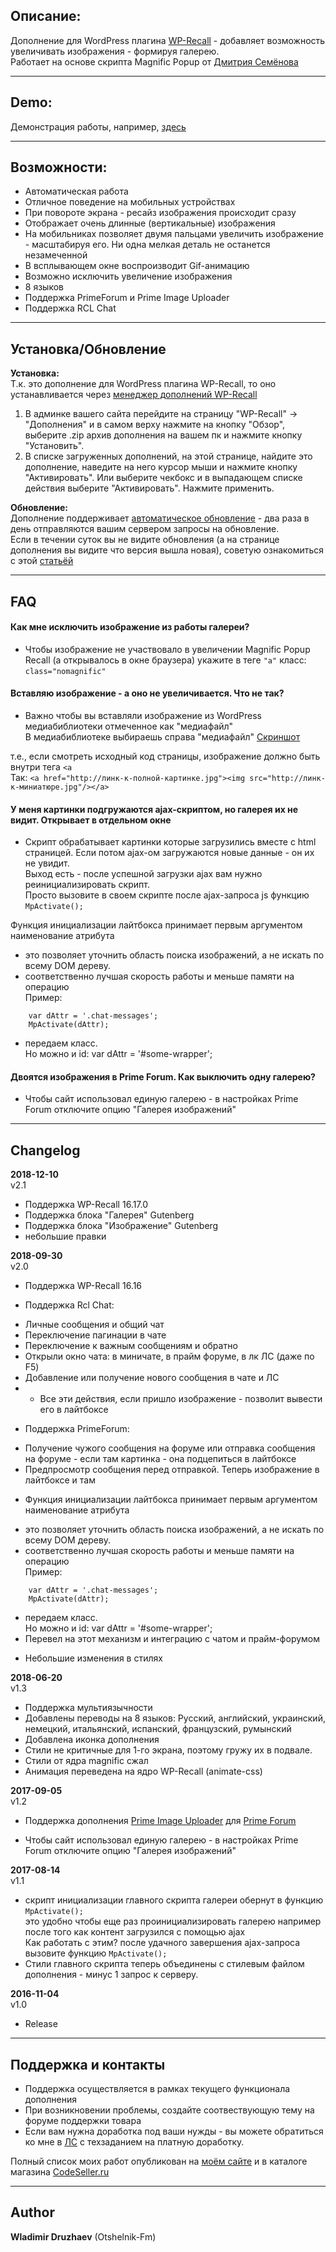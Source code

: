 ## Описание:  

Дополнение для WordPress плагина [WP-Recall](https://wordpress.org/plugins/wp-recall/) - добавляет возможность увеличивать изображения - формируя галерею.  
Работает на основе скрипта Magnific Popup от [Дмитрия Семёнова](http://dimsemenov.com/plugins/magnific-popup/)  

------------------------------

## Demo:

Демонстрация работы, например, [здесь](https://otshelnik-fm.ru/alternativa-wordpress-plaginu-theme-my-login/?utm_source=free-addons&utm_medium=addon-description-demo-link&utm_campaign=magnific-popup-recall&utm_content=github.com&utm_term=gallery-demo)  

------------------------------

## Возможности:  

- Автоматическая работа  
- Отличное поведение на мобильных устройствах  
- При повороте экрана - ресайз изображения происходит сразу  
- Отображает очень длинные (вертикальные) изображения  
- На мобильниках позволяет двумя пальцами увеличить изображение - масштабируя его. Ни одна мелкая деталь не останется незамеченной  
- В всплывающем окне воспроизводит Gif-анимацию  
- Возможно исключить увеличение изображения  
- 8 языков
- Поддержка PrimeForum и Prime Image Uploader
- Поддержка RCL Chat  

------------------------------

## Установка/Обновление  

**Установка:**  
Т.к. это дополнение для WordPress плагина WP-Recall, то оно устанавливается через [менеджер дополнений WP-Recall](https://codeseller.ru/obshhie-svedeniya-o-dopolneniyax-wp-recall/)  

1. В админке вашего сайта перейдите на страницу "WP-Recall" -> "Дополнения" и в самом верху нажмите на кнопку "Обзор", выберите .zip архив дополнения на вашем пк и нажмите кнопку "Установить".  
2. В списке загруженных дополнений, на этой странице, найдите это дополнение, наведите на него курсор мыши и нажмите кнопку "Активировать". Или выберите чекбокс и в выпадающем списке действия выберите "Активировать". Нажмите применить.  


**Обновление:**  
Дополнение поддерживает [автоматическое обновление](https://codeseller.ru/avtomaticheskie-obnovleniya-dopolnenij-plagina-wp-recall/) - два раза в день отправляются вашим сервером запросы на обновление.  
Если в течении суток вы не видите обновления (а на странице дополнения вы видите что версия вышла новая), советую ознакомиться с этой [статьёй](https://codeseller.ru/post-group/rabota-wordpress-krona-cron-prinuditelnoe-vypolnenie-kron-zadach-dlya-wp-recall/) 

------------------------------

## FAQ  

#### Как мне исключить изображение из работы галереи?  
- Чтобы изображение не участвовало в увеличении Magnific Popup Recall (а открывалось в окне браузера) укажите в теге `"a"` класс: `class="nomagnific"`  
  
  

#### Вставляю изображение - а оно не увеличивается. Что не так?  
- Важно чтобы вы вставляли изображение из WordPress медиабиблиотеки отмеченное как "медиафайл"  
В медиабиблиотеке выбираешь справа "медиафайл" [Скриншот](https://yadi.sk/i/ZrzNkrV-y75JV)  

т.е., если смотреть исходный код страницы, изображение должно быть внутри тега `<a`  
Так: `<a href="http://линк-к-полной-картинке.jpg"><img src="http://линк-к-миниатюре.jpg"/></a>`  
  
  

#### У меня картинки подгружаются ajax-скриптом, но галерея их не видит. Открывает в отдельном окне  
- Скрипт обрабатывает картинки которые загрузились вместе с html страницей. Если потом ajax-ом загружаются новые данные - он их не увидит.  
Выход есть - после успешной загрузки ajax вам нужно реинициализировать скрипт.  
Просто вызовите в своем скрипте после ajax-запроса js функцию `MpActivate();`  

Функция инициализации лайтбокса принимает первым аргументом наименование атрибута  
- это позволяет уточнить область поиска изображений, а не искать по всему DOM дереву.  
- соответственно лучшая скорость работы и меньше памяти на операцию  
Пример:  
```
    var dAttr = '.chat-messages';  
    MpActivate(dAttr);  
```
- передаем класс.   
Но можно и id: var dAttr = '#some-wrapper';  


#### Двоятся изображения в Prime Forum. Как выключить одну галерею?
- Чтобы сайт использовал единую галерею - в настройках Prime Forum отключите опцию "Галерея изображений"

------------------------------

## Changelog  
**2018-12-10**  
v2.1  
* Поддержка WP-Recall 16.17.0  
* Поддержка блока "Галерея" Gutenberg  
* Поддержка блока "Изображение" Gutenberg  
* небольшие правки  


**2018-09-30**  
v2.0  
* Поддержка WP-Recall 16.16  

* Поддержка Rcl Chat:  
- Личные сообщения и общий чат  
- Переключение пагинации в чате  
- Переключение к важным сообщениям и обратно  
- Открыли окно чата: в миничате, в прайм форуме, в лк ЛС (даже по F5)  
- Добавление или получение нового сообщения в чате и ЛС  
- - Все эти действия, если пришло изображение - позволит вывести его в лайтбоксе  

* Поддержка PrimeForum:  
- Получение чужого сообщения на форуме или отправка сообщения на форуме - если там картинка - она подцепиться в лайтбоксе  
- Предпросмотр сообщения перед отправкой. Теперь изображение в лайтбоксе и там  

* Функция инициализации лайтбокса принимает первым аргументом наименование атрибута   
- это позволяет уточнить область поиска изображений, а не искать по всему DOM дереву.  
- соответственно лучшая скорость работы и меньше памяти на операцию  
Пример:  
```
    var dAttr = '.chat-messages';  
    MpActivate(dAttr);  
```
- передаем класс.  
Но можно и id: var dAttr = '#some-wrapper';  
- Перевел на этот механизм и интеграцию с чатом и прайм-форумом  

* Небольшие изменения в стилях  


**2018-06-20**  
v1.3  
* Поддержка мультиязычности  
* Добавлены переводы на 8 языков: Русский, английский, украинский, немецкий, итальянский, испанский, французский, румынский  
* Добавлена иконка дополнения  
* Стили не критичные для 1-го экрана, поэтому гружу их в подвале.  
* Стили от ядра magnific сжал  
* Анимация переведена на ядро WP-Recall (animate-css)  


**2017-09-05**  
v1.2  
* Поддержка дополнения [Prime Image Uploader](https://codeseller.ru/products/prime-image-uploader/) для [Prime Forum](https://codeseller.ru/products/primeforum/)  
- Чтобы сайт использовал единую галерею - в настройках Prime Forum отключите опцию "Галерея изображений"  



**2017-08-14**  
v1.1  
- скрипт инициализации главного скрипта галереи обернут в функцию `MpActivate();`  
это удобно чтобы еще раз проинициализировать галерею например после того как контент загрузился с помощью ajax  
Как работать с этим? после удачного завершения ajax-запроса вызовите функцию `MpActivate();`  
- Стили главного скрипта теперь объединены с стилевым файлом дополнения - минус 1 запрос к серверу.  


**2016-11-04**  
v1.0  
- Release  

------------------------------

## Поддержка и контакты  

* Поддержка осуществляется в рамках текущего функционала дополнения  
* При возникновении проблемы, создайте соотвествующую тему на форуме поддержки товара  
* Если вам нужна доработка под ваши нужды - вы можете обратиться ко мне в [ЛС](https://codeseller.ru/author/otshelnik-fm/?tab=chat) с техзаданием на платную доработку.  

Полный список моих работ опубликован на [моём сайте](https://otshelnik-fm.ru/all-my-addons-for-wp-recall/?utm_source=free-addons&utm_medium=addon-description&utm_campaign=magnific-popup-recall&utm_content=github.com&utm_term=all-my-addons) и в каталоге магазина [CodeSeller.ru](https://codeseller.ru/author/otshelnik-fm/?tab=publics&subtab=type-products)  

------------------------------

## Author  

**Wladimir Druzhaev** (Otshelnik-Fm)  
